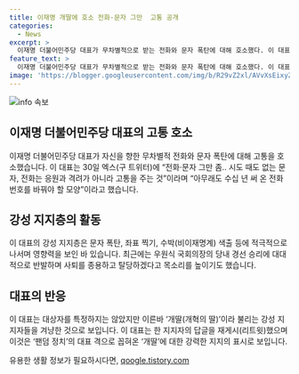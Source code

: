 ```yaml
---
title: 이재명 개딸에 호소 전화·문자 그만  고통 공개
categories:
  - News
excerpt: >
  이재명 더불어민주당 대표가 무차별적으로 받는 전화와 문자 폭탄에 대해 호소했다. 이 대표는 이를 통해 특정 지지층을 겨냥한 것으로 보이는데, 이는 강성 지지층인 개딸과 관련이 있다. 개딸은 이 대표의 강력한 지지층으로, 대통령 선거 이후 당내 영향력을 키우며 활발한 활동을 보였다. 최근에는 국회의장 경선 결과에 대한 반발으로 탈당하겠다는 목소리도 나오고 있다. 이 대표의 강력한 지지층인 개딸의 활동이 긴장감을 높이고 있다.
feature_text: >
  이재명 더불어민주당 대표가 무차별적으로 받는 전화와 문자 폭탄에 대해 호소했다. 이 대표는 이를 통해 특정 지지층을 겨냥한 것으로 보이는데, 이는 강성 지지층인 개딸과 관련이 있다. 개딸은 이 대표의 강력한 지지층으로, 대통령 선거 이후 당내 영향력을 키우며 활발한 활동을 보였다. 최근에는 국회의장 경선 결과에 대한 반발으로 탈당하겠다는 목소리도 나오고 있다. 이 대표의 강력한 지지층인 개딸의 활동이 긴장감을 높이고 있다.
image: 'https://blogger.googleusercontent.com/img/b/R29vZ2xl/AVvXsEixyZcFfHzMRdzZMjFBmAUKJYCLCGyLL1o632UiGVXcaFdKo_bkvkuCioo0uUKlGfBVcT3P84aROyZIXSBEx3Aw5nCQ3pTgDom1WDC4m8eifvWiAmWEEVb4x6G_l8C0QH225ldMjyaFvpxGEBGNO37VmDTDMHGhJPq73UglMfDca1-0aw/s1600/blogspot.png'
---
```


<p><img src="https://blogger.googleusercontent.com/img/b/R29vZ2xl/AVvXsEixyZcFfHzMRdzZMjFBmAUKJYCLCGyLL1o632UiGVXcaFdKo_bkvkuCioo0uUKlGfBVcT3P84aROyZIXSBEx3Aw5nCQ3pTgDom1WDC4m8eifvWiAmWEEVb4x6G_l8C0QH225ldMjyaFvpxGEBGNO37VmDTDMHGhJPq73UglMfDca1-0aw/s1600/blogspot.png" alt="info 속보" /></p>

<h2 data-ke-size="size26">이재명 더불어민주당 대표의 고통 호소</h2>

<p data-ke-size="size16">이재명 더불어민주당 대표가 자신을 향한 무차별적 전화와 문자 폭탄에 대해 고통을 호소했습니다. 이 대표는 30일 엑스(구 트위터)에 “전화·문자 그만 좀.. 시도 때도 없는 문자, 전화는 응원과 격려가 아니라 고통을 주는 것”이라며 “아무래도 수십 년 써 온 전화번호를 바꿔야 할 모양”이라고 했습니다.</p>

<h2 data-ke-size="size26">강성 지지층의 활동</h2>

<p data-ke-size="size16">이 대표의 강성 지지층은 문자 폭탄, 좌표 찍기, 수박(비이재명계) 색출 등에 적극적으로 나서며 영향력을 보인 바 있습니다. 최근에는 우원식 국회의장의 당내 경선 승리에 대대적으로 반발하며 사퇴를 종용하고 탈당하겠다고 목소리를 높이기도 했습니다.</p>

<h2 data-ke-size="size26">대표의 반응</span></b></h2>

<p data-ke-size="size16">이 대표는 대상자를 특정하지는 않았지만 이른바 ‘개딸(개혁의 딸)’이라 불리는 강성 지지자들을 겨냥한 것으로 보입니다. 이 대표는 한 지지자의 답글을 재게시(리트윗)했으며 이것은 ‘팬덤 정치’의 대표 격으로 꼽혀온 ‘개딸’에 대한 강력한 지지의 표시로 보입니다.</p>
유용한 생활 정보가 필요하시다면, <a href="https://qoogle.tistory.com" rel="dofollow">qoogle.tistory.com</a>


